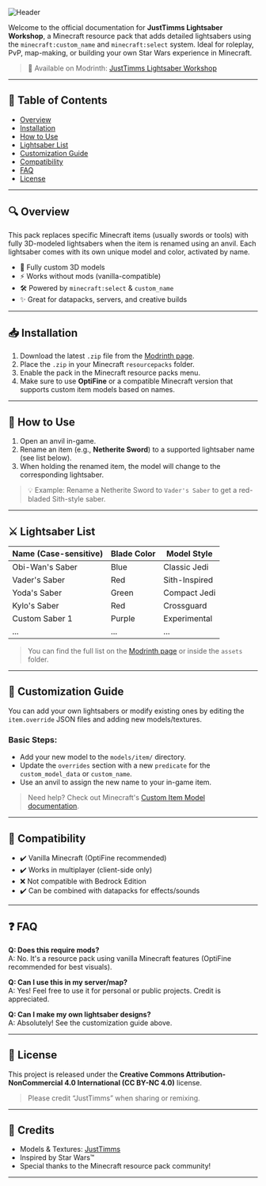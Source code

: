 
![Header](https://i.imgur.com/ZiFt0Za.png)

Welcome to the official documentation for **JustTimms Lightsaber Workshop**, a Minecraft resource pack that adds detailed lightsabers using the `minecraft:custom_name` and `minecraft:select` system. Ideal for roleplay, PvP, map-making, or building your own Star Wars experience in Minecraft.

> 🧱 Available on Modrinth: [JustTimms Lightsaber Workshop](https://modrinth.com/resourcepack/justtimms-lightsaber-workshop)

---

## 📑 Table of Contents

- [Overview](#overview)
- [Installation](#installation)
- [How to Use](#how-to-use)
- [Lightsaber List](#lightsaber-list)
- [Customization Guide](#customization-guide)
- [Compatibility](#compatibility)
- [FAQ](#faq)
- [License](#license)

---

## 🔍 Overview

This pack replaces specific Minecraft items (usually swords or tools) with fully 3D-modeled lightsabers when the item is renamed using an anvil. Each lightsaber comes with its own unique model and color, activated by name.

- 🎨 Fully custom 3D models
- ⚡ Works without mods (vanilla-compatible)
- 🛠 Powered by `minecraft:select` & `custom_name`
- ✨ Great for datapacks, servers, and creative builds

---

## 📥 Installation

1. Download the latest `.zip` file from the [Modrinth page](https://modrinth.com/resourcepack/justtimms-lightsaber-workshop).
2. Place the `.zip` in your Minecraft `resourcepacks` folder.
3. Enable the pack in the Minecraft resource packs menu.
4. Make sure to use **OptiFine** or a compatible Minecraft version that supports custom item models based on names.

---

## 🧪 How to Use

1. Open an anvil in-game.
2. Rename an item (e.g., **Netherite Sword**) to a supported lightsaber name (see list below).
3. When holding the renamed item, the model will change to the corresponding lightsaber.

> 💡 Example: Rename a Netherite Sword to `Vader's Saber` to get a red-bladed Sith-style saber.

---

## ⚔️ Lightsaber List

| Name (Case-sensitive) | Blade Color | Model Style       |
|-----------------------|-------------|-------------------|
| Obi-Wan's Saber       | Blue        | Classic Jedi      |
| Vader's Saber         | Red         | Sith-Inspired     |
| Yoda's Saber          | Green       | Compact Jedi      |
| Kylo's Saber          | Red         | Crossguard        |
| Custom Saber 1        | Purple      | Experimental      |
| ...                   | ...         | ...               |

> You can find the full list on the [Modrinth page](https://modrinth.com/resourcepack/justtimms-lightsaber-workshop) or inside the `assets` folder.

---

## 🧰 Customization Guide

You can add your own lightsabers or modify existing ones by editing the `item.override` JSON files and adding new models/textures.

### Basic Steps:
- Add your new model to the `models/item/` directory.
- Update the `overrides` section with a new `predicate` for the `custom_model_data` or `custom_name`.
- Use an anvil to assign the new name to your in-game item.

> Need help? Check out Minecraft's [Custom Item Model documentation](https://minecraft.wiki/w/Model#Item_predicates).

---

## 🔄 Compatibility

- ✔️ Vanilla Minecraft (OptiFine recommended)
- ✔️ Works in multiplayer (client-side only)
- ❌ Not compatible with Bedrock Edition
- ✔️ Can be combined with datapacks for effects/sounds

---

## ❓ FAQ

**Q: Does this require mods?**  
A: No. It's a resource pack using vanilla Minecraft features (OptiFine recommended for best visuals).

**Q: Can I use this in my server/map?**  
A: Yes! Feel free to use it for personal or public projects. Credit is appreciated.

**Q: Can I make my own lightsaber designs?**  
A: Absolutely! See the customization guide above.

---

## 📄 License

This project is released under the **Creative Commons Attribution-NonCommercial 4.0 International (CC BY-NC 4.0)** license.

> Please credit “JustTimms” when sharing or remixing.

---

## 🙌 Credits

- Models & Textures: [JustTimms](https://modrinth.com/user/JustTimms)
- Inspired by Star Wars™  
- Special thanks to the Minecraft resource pack community!

---

